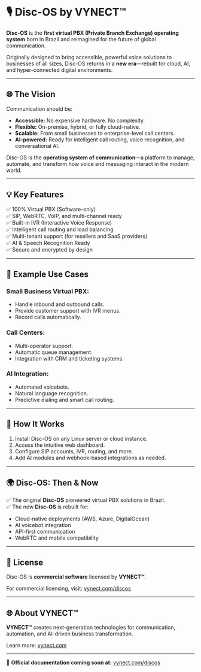 # 🎙️ Disc-OS by VYNECT™

**Disc-OS** is the **first virtual PBX (Private Branch Exchange) operating system** born in Brazil and reimagined for the future of global communication.

Originally designed to bring accessible, powerful voice solutions to businesses of all sizes, Disc-OS returns in a **new era**—rebuilt for cloud, AI, and hyper-connected digital environments.

---

## 🌐 The Vision

Communication should be:
- **Accessible:** No expensive hardware. No complexity.
- **Flexible:** On-premise, hybrid, or fully cloud-native.
- **Scalable:** From small businesses to enterprise-level call centers.
- **AI-powered:** Ready for intelligent call routing, voice recognition, and conversational AI.

Disc-OS is the **operating system of communication**—a platform to manage, automate, and transform how voice and messaging interact in the modern world.

---

## 💡 Key Features

✅ 100% Virtual PBX (Software-only)  
✅ SIP, WebRTC, VoIP, and multi-channel ready  
✅ Built-in IVR (Interactive Voice Response)  
✅ Intelligent call routing and load balancing  
✅ Multi-tenant support (for resellers and SaaS providers)  
✅ AI & Speech Recognition Ready  
✅ Secure and encrypted by design

---

## 🔧 Example Use Cases

### Small Business Virtual PBX:
- Handle inbound and outbound calls.
- Provide customer support with IVR menus.
- Record calls automatically.

### Call Centers:
- Multi-operator support.
- Automatic queue management.
- Integration with CRM and ticketing systems.

### AI Integration:
- Automated voicebots.
- Natural language recognition.
- Predictive dialing and smart call routing.

---

## 🚀 How It Works

1. Install Disc-OS on any Linux server or cloud instance.
2. Access the intuitive web dashboard.
3. Configure SIP accounts, IVR, routing, and more.
4. Add AI modules and webhook-based integrations as needed.

---

## 🌍 Disc-OS: Then & Now

✅ The original **Disc-OS** pioneered virtual PBX solutions in Brazil.  
✅ The new **Disc-OS** is rebuilt for:
- Cloud-native deployments (AWS, Azure, DigitalOcean)
- AI voicebot integration
- API-first communication
- WebRTC and mobile compatibility

---

## 📄 License

Disc-OS is **commercial software** licensed by **VYNECT™**.

For commercial licensing, visit: [vynect.com/discos](https://vynect.com/discos)

---

## 🌐 About VYNECT™

**VYNECT™** creates next-generation technologies for communication, automation, and AI-driven business transformation.

Learn more: [vynect.com](https://vynect.com)

---

🚀 **Official documentation coming soon at:** [vynect.com/discos](https://vynect.com/discos)
